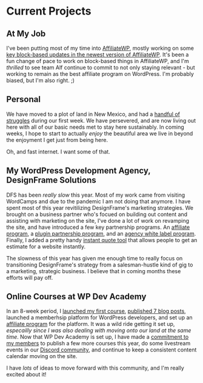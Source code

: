 # Current Projects

## At My Job

I've been putting most of my time into [AffiliateWP](https://www.affiliatewp.com), mostly working on some [key block-based updates in the newest version of AffiliateWP](https://affiliatewp.com/custom-affiliate-registration-forms/). It's been a fun change of pace to work on block-based things in AffiliateWP, and I'm _thrilled_ to see team Alf continue to commit to not only staying relevant - but working to remain as the best affiliate program on WordPress. I'm probably biased, but I'm also right. ;)

## Personal

We have moved to a plot of land in New Mexico, and had a [handful of struggles](https://casualweirdness.life/life-off-grid-in-new-mexico-week-1/) during our first week. We have persevered, and are now living out here with all of our basic needs met to stay here sustainably. In coming weeks, I hope to start to actually _enjoy_ the beautiful area we live in beyond the enjoyment I get just from being here.

Oh, and fast internet. I want some of that.

## My WordPress Development Agency, DesignFrame Solutions

DFS has been _really slow_ this year. Most of my work came from visiting WordCamps and due to the pandemic I am not doing that anymore. I have spent most of this year revitilizing DesignFrame's marketing strategies. We brought on a business partner who's focued on building out content and assisting with marketing on the site, I've done a lot of work on revamping the site, and have introduced a few key partnership programs. An [affiliate program](https://designframesolutions.com/become-an-affiliate/), a [plugin partnership program](https://designframesolutions.com/plugin-support-program/), and an [agency white label program](https://designframesolutions.com/wordpress-agency-white-label-program/). Finally, I added a pretty handy [instant quote tool](https://designframesolutions.com/quiz/) that allows people to get an estimate for a website instantly.

The slowness of this year has given me enough time to really focus on transitioning DesignFrame's strategy from a salesman-hustle kind of gig to a marketing, strategic business. I believe that in coming months these efforts will pay off.

## Online Courses at WP Dev Academy

In an 8-week period, I [launched my first course](https://www.wpdev.academy/course/beer-lister-plugin/), [published 7 blog posts](https://www.wpdev.academy/archives/), launched a memberhsip platform for WordPress developers, and set up an [affiliate program](https://www.wpdev.academy/affiliate-program/) for the platform. It was a wild ride getting it set up, _especailly since I was also dealing with moving onto our land at the same time_. Now that WP Dev Academy is set up, I have made a [commitment to my members](https://www.wpdev.academy/membership/premium/) to publish a few more courses this year, do some livestream events in our [Discord community](http://community.wpdev.academy/), and continue to keep a consistent content calendar moving on the site.

I have _lots_ of ideas to move forward with this community, and I'm really excited about it!
